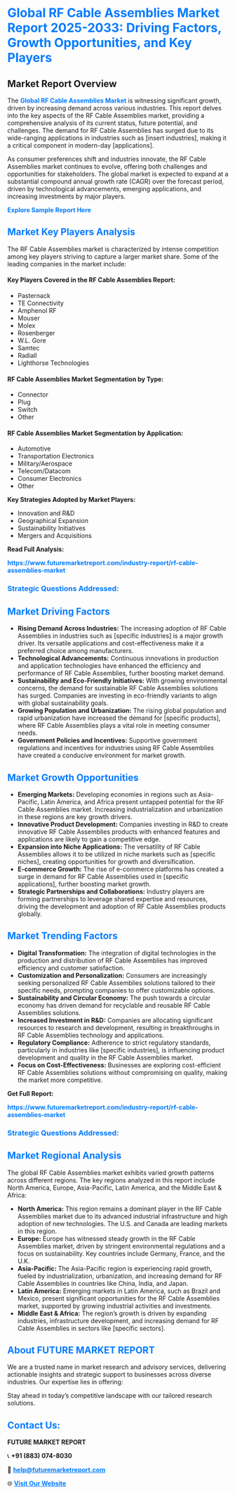 <h1 style="color: #007BFF;">Global RF Cable Assemblies Market Report 2025-2033: Driving Factors, Growth Opportunities, and Key Players</h1>

<section id="overview">
<h2>Market Report Overview</h2>
<p>The <a href="https://www.futuremarketreport.com/industry-report/rf-cable-assemblies-market" style="color: #007BFF; text-decoration: none;"><strong>Global RF Cable Assemblies Market</strong></a> is witnessing significant growth, driven by increasing demand across various industries. This report delves into the key aspects of the RF Cable Assemblies market, providing a comprehensive analysis of its current status, future potential, and challenges. The demand for RF Cable Assemblies has surged due to its wide-ranging applications in industries such as [insert industries], making it a critical component in modern-day [applications].</p>
<p>As consumer preferences shift and industries innovate, the RF Cable Assemblies market continues to evolve, offering both challenges and opportunities for stakeholders. The global market is expected to expand at a substantial compound annual growth rate (CAGR) over the forecast period, driven by technological advancements, emerging applications, and increasing investments by major players.</p>
</section>

<section id="overview">
<p><a href="https://www.futuremarketreport.com/request-sample/reportId=59641" style="color: #007BFF; text-decoration: none;"><strong>Explore Sample Report Here</strong></a></p>
</section>

<section id="key-players">
<h2 style="color: #007BFF;">Market Key Players Analysis</h2>
<p>The RF Cable Assemblies market is characterized by intense competition among key players striving to capture a larger market share. Some of the leading companies in the market include:</p>
<h4>Key Players Covered in the RF Cable Assemblies Report:</h4>
<ul><li>Pasternack</li><li>TE Connectivity</li><li>Amphenol RF</li><li>Mouser</li><li>Molex</li><li>Rosenberger</li><li>W.L. Gore</li><li>Samtec</li><li>Radiall</li><li>Lighthorse Technologies</li></ul>
<h4>RF Cable Assemblies Market Segmentation by Type:</h4>
<ul><li>Connector</li><li>Plug</li><li>Switch</li><li>Other</li></ul>

<h4>RF Cable Assemblies Market Segmentation by Application:</h4>
<ul><li>Automotive</li><li>Transportation Electronics</li><li>Military/Aerospace</li><li>Telecom/Datacom</li><li>Consumer Electronics</li><li>Other</li></ul>
<p><strong>Key Strategies Adopted by Market Players:</strong></p>
<ul>
<li>Innovation and R&D</li>
<li>Geographical Expansion</li>
<li>Sustainability Initiatives</li>
<li>Mergers and Acquisitions</li>
</ul>
</section>

<section>
<p><strong>Read Full Analysis: </strong></p><a href="https://www.futuremarketreport.com/industry-report/rf-cable-assemblies-market" style="color: #007BFF; text-decoration: none;"><strong>https://www.futuremarketreport.com/industry-report/rf-cable-assemblies-market</strong></a>
<h3 style="color: #007BFF;">Strategic Questions Addressed:</h3>
</section>

<section id="driving-factors">
<h2 style="color: #007BFF;">Market Driving Factors</h2>
<ul>
<li><strong>Rising Demand Across Industries:</strong> The increasing adoption of RF Cable Assemblies in industries such as [specific industries] is a major growth driver. Its versatile applications and cost-effectiveness make it a preferred choice among manufacturers.</li>
<li><strong>Technological Advancements:</strong> Continuous innovations in production and application technologies have enhanced the efficiency and performance of RF Cable Assemblies, further boosting market demand.</li>
<li><strong>Sustainability and Eco-Friendly Initiatives:</strong> With growing environmental concerns, the demand for sustainable RF Cable Assemblies solutions has surged. Companies are investing in eco-friendly variants to align with global sustainability goals.</li>
<li><strong>Growing Population and Urbanization:</strong> The rising global population and rapid urbanization have increased the demand for [specific products], where RF Cable Assemblies plays a vital role in meeting consumer needs.</li>
<li><strong>Government Policies and Incentives:</strong> Supportive government regulations and incentives for industries using RF Cable Assemblies have created a conducive environment for market growth.</li>
</ul>
</section>

<section id="growth-opportunities">
<h2 style="color: #007BFF;">Market Growth Opportunities</h2>
<ul>
<li><strong>Emerging Markets:</strong> Developing economies in regions such as Asia-Pacific, Latin America, and Africa present untapped potential for the RF Cable Assemblies market. Increasing industrialization and urbanization in these regions are key growth drivers.</li>
<li><strong>Innovative Product Development:</strong> Companies investing in R&D to create innovative RF Cable Assemblies products with enhanced features and applications are likely to gain a competitive edge.</li>
<li><strong>Expansion into Niche Applications:</strong> The versatility of RF Cable Assemblies allows it to be utilized in niche markets such as [specific niches], creating opportunities for growth and diversification.</li>
<li><strong>E-commerce Growth:</strong> The rise of e-commerce platforms has created a surge in demand for RF Cable Assemblies used in [specific applications], further boosting market growth.</li>
<li><strong>Strategic Partnerships and Collaborations:</strong> Industry players are forming partnerships to leverage shared expertise and resources, driving the development and adoption of RF Cable Assemblies products globally.</li>
</ul>
</section>

<section id="trending-factors">
<h2 style="color: #007BFF;">Market Trending Factors</h2>
<ul>
<li><strong>Digital Transformation:</strong> The integration of digital technologies in the production and distribution of RF Cable Assemblies has improved efficiency and customer satisfaction.</li>
<li><strong>Customization and Personalization:</strong> Consumers are increasingly seeking personalized RF Cable Assemblies solutions tailored to their specific needs, prompting companies to offer customizable options.</li>
<li><strong>Sustainability and Circular Economy:</strong> The push towards a circular economy has driven demand for recyclable and reusable RF Cable Assemblies solutions.</li>
<li><strong>Increased Investment in R&D:</strong> Companies are allocating significant resources to research and development, resulting in breakthroughs in RF Cable Assemblies technology and applications.</li>
<li><strong>Regulatory Compliance:</strong> Adherence to strict regulatory standards, particularly in industries like [specific industries], is influencing product development and quality in the RF Cable Assemblies market.</li>
<li><strong>Focus on Cost-Effectiveness:</strong> Businesses are exploring cost-efficient RF Cable Assemblies solutions without compromising on quality, making the market more competitive.</li>
</ul>
</section>

<section>
<p><strong>Get Full Report: </strong></p><a href="https://www.futuremarketreport.com/industry-report/rf-cable-assemblies-market" style="color: #007BFF; text-decoration: none;"><strong>https://www.futuremarketreport.com/industry-report/rf-cable-assemblies-market</strong></a>
<h3 style="color: #007BFF;">Strategic Questions Addressed:</h3>
</section>


<section id="regional-analysis">
<h2 style="color: #007BFF;">Market Regional Analysis</h2>
<p>The global RF Cable Assemblies market exhibits varied growth patterns across different regions. The key regions analyzed in this report include North America, Europe, Asia-Pacific, Latin America, and the Middle East & Africa:</p>
<ul>
<li><strong>North America:</strong> This region remains a dominant player in the RF Cable Assemblies market due to its advanced industrial infrastructure and high adoption of new technologies. The U.S. and Canada are leading markets in this region.</li>
<li><strong>Europe:</strong> Europe has witnessed steady growth in the RF Cable Assemblies market, driven by stringent environmental regulations and a focus on sustainability. Key countries include Germany, France, and the U.K.</li>
<li><strong>Asia-Pacific:</strong> The Asia-Pacific region is experiencing rapid growth, fueled by industrialization, urbanization, and increasing demand for RF Cable Assemblies in countries like China, India, and Japan.</li>
<li><strong>Latin America:</strong> Emerging markets in Latin America, such as Brazil and Mexico, present significant opportunities for the RF Cable Assemblies market, supported by growing industrial activities and investments.</li>
<li><strong>Middle East & Africa:</strong> The region’s growth is driven by expanding industries, infrastructure development, and increasing demand for RF Cable Assemblies in sectors like [specific sectors].</li>
</ul>
</section>

<footer>
<h2 style="color: #007BFF;">About FUTURE MARKET REPORT</h2>
<p>We are a trusted name in market research and advisory services, delivering actionable insights and strategic support to businesses across diverse industries. Our expertise lies in offering:</p>

<p>Stay ahead in today’s competitive landscape with our tailored research solutions.</p>

<h2 style="color: #007BFF;">Contact Us:</h2>
<p><strong>FUTURE MARKET REPORT</strong></p>
<p>📞 <strong>+91 (883) 074-8030</strong></p>
<p>📧 <strong><a href="mailto:help@futuremarketreport.com" style="color: #007BFF;">help@futuremarketreport.com</a></strong></p>
<p>🌐 <strong><a href="https://www.futuremarketreport.com/" style="color: #007BFF;">Visit Our Website</a></strong></p>
</footer>